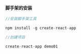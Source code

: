 #### 脚手架的安装

```javascript
//安装脚手架工具

npm install -g create-react-app

//创建项目

create-react-app demo01
```